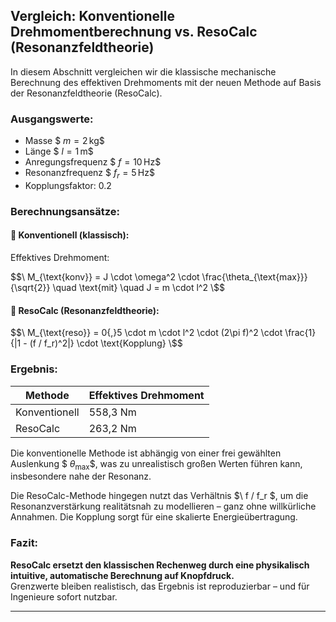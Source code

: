 ## Vergleich: Konventionelle Drehmomentberechnung vs. ResoCalc (Resonanzfeldtheorie)

In diesem Abschnitt vergleichen wir die klassische mechanische Berechnung des effektiven Drehmoments mit der neuen Methode auf Basis der Resonanzfeldtheorie (ResoCalc).

### Ausgangswerte:
- Masse $$\ m = 2\,\mathrm{kg} \$$
- Länge $$\ l = 1\,\mathrm{m} \$$
- Anregungsfrequenz $$\ f = 10\,\mathrm{Hz} \$$
- Resonanzfrequenz $$\ f_r = 5\,\mathrm{Hz} \$$
- Kopplungsfaktor: 0.2

### Berechnungsansätze:

#### 🔵 Konventionell (klassisch):
Effektives Drehmoment:

$$\
M_{\text{konv}} = J \cdot \omega^2 \cdot \frac{\theta_{\text{max}}}{\sqrt{2}} \quad \text{mit} \quad J = m \cdot l^2
\$$

#### 🔴 ResoCalc (Resonanzfeldtheorie):

$$\
M_{\text{reso}} = 0{,}5 \cdot m \cdot l^2 \cdot (2\pi f)^2 \cdot \frac{1}{|1 - (f / f_r)^2|} \cdot \text{Kopplung}
\$$

### Ergebnis:
| Methode       | Effektives Drehmoment |
|---------------|------------------------|
| Konventionell | 558,3 Nm              |
| ResoCalc      | 263,2 Nm              |

Die konventionelle Methode ist abhängig von einer frei gewählten Auslenkung $$\ \theta_{\text{max}} \$$, was zu unrealistisch großen Werten führen kann, insbesondere nahe der Resonanz.

Die ResoCalc-Methode hingegen nutzt das Verhältnis $\ f / f_r \$, um die Resonanzverstärkung realitätsnah zu modellieren – ganz ohne willkürliche Annahmen. Die Kopplung sorgt für eine skalierte Energieübertragung.

### Fazit:
**ResoCalc ersetzt den klassischen Rechenweg durch eine physikalisch intuitive, automatische Berechnung auf Knopfdruck.**  
Grenzwerte bleiben realistisch, das Ergebnis ist reproduzierbar – und für Ingenieure sofort nutzbar.

---
